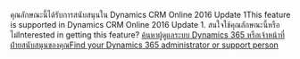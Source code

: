 <span data-ttu-id="eb863-101">คุณลักษณะนี้ได้รับการสนับสนุนใน Dynamics CRM Online 2016 Update 1</span><span class="sxs-lookup"><span data-stu-id="eb863-101">This feature is supported in Dynamics CRM Online 2016 Update 1.</span></span> <span data-ttu-id="eb863-102">สนใจใช้คุณลักษณะนี้หรือไม่</span><span class="sxs-lookup"><span data-stu-id="eb863-102">Interested in getting this feature?</span></span> [<span data-ttu-id="eb863-103">ค้นหาผู้ดูแลระบบ Dynamics 365 หรือเจ้าหน้าที่ฝ่ายสนับสนุนของคุณ</span><span class="sxs-lookup"><span data-stu-id="eb863-103">Find your Dynamics 365 administrator or support person</span></span>](../basics/find-administrator-support.md)
